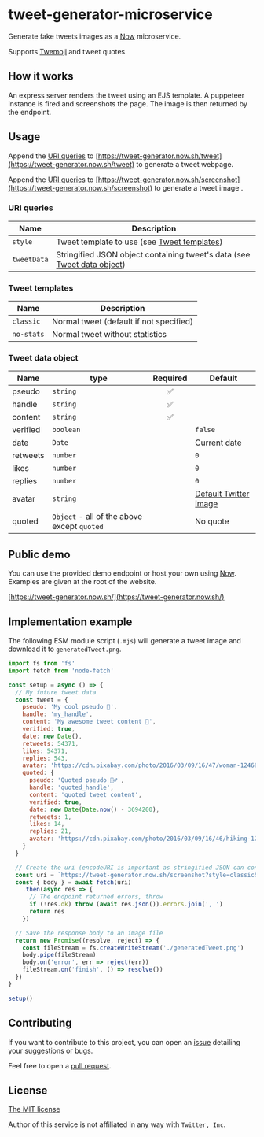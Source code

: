 # tweet-generator-microservice
Generate fake tweets images as a [Now](https://zeit.co/now) microservice.

Supports [Twemoji](https://twemoji.twitter.com/) and tweet quotes.

## How it works
An express server renders the tweet using an EJS template. A puppeteer instance is fired and screenshots the page. The image is then returned by the endpoint.

## Usage
Append the [URI queries](#uri-queries) to [https://tweet-generator.now.sh/tweet](https://tweet-generator.now.sh/tweet) to generate a tweet webpage.

Append the [URI queries](#uri-queries) to [https://tweet-generator.now.sh/screenshot](https://tweet-generator.now.sh/screenshot) to generate a tweet image .

### URI queries
| Name | Description |
| ---- | ----------- |
| `style` | Tweet template to use (see [Tweet templates](#tweet-templates)) |
| `tweetData` | Stringified JSON object containing tweet's data (see [Tweet data object](#tweet-data-object)) |

### Tweet templates
| Name | Description |
| ---- | ----------- |
| `classic` | Normal tweet (default if not specified) |
| `no-stats` | Normal tweet without statistics |

### Tweet data object
| Name | type | Required | Default |
| ---- | ---- | :------: | ------- |
| pseudo | `string` | ✅ |  |
| handle | `string` | ✅ |  |
| content | `string` | ✅ |  |
| verified | `boolean` |  | `false` |
| date | `Date` |  | Current date |
| retweets | `number` |  | `0` |
| likes | `number` |  | `0` |
| replies | `number` |  | `0` |
| avatar | `string` |  | [Default Twitter image](https://abs.twimg.com/sticky/default_profile_images/default_profile_400x400.png) |
| quoted | `Object` - all of the above except `quoted` |  | No quote |

## Public demo
You can use the provided demo endpoint or host your own using [Now](https://zeit.co/now). Examples are given at the root of the website.

[https://tweet-generator.now.sh/](https://tweet-generator.now.sh/)

## Implementation example
The following ESM module script (`.mjs`) will generate a tweet image and download it to `generatedTweet.png`.

```js
import fs from 'fs'
import fetch from 'node-fetch'

const setup = async () => {
  // My future tweet data
  const tweet = {
    pseudo: 'My cool pseudo 🎉',
    handle: 'my_handle',
    content: 'My awesome tweet content 💖',
    verified: true,
    date: new Date(),
    retweets: 54371,
    likes: 54371,
    replies: 543,
    avatar: 'https://cdn.pixabay.com/photo/2016/03/09/16/47/woman-1246844_960_720.jpg',
    quoted: {
      pseudo: 'Quoted pseudo 🤷‍♂️',
      handle: 'quoted_handle',
      content: 'quoted tweet content',
      verified: true,
      date: new Date(Date.now() - 3694200),
      retweets: 1,
      likes: 14,
      replies: 21,
      avatar: 'https://cdn.pixabay.com/photo/2016/03/09/16/46/hiking-1246836__340.jpg'
    }
  }

  // Create the uri (encodeURI is important as stringified JSON can contain invalid query characters)
  const uri = `https://tweet-generator.now.sh/screenshot?style=classic&tweetData=${encodeURIComponent(JSON.stringify(tweet))}`)
  const { body } = await fetch(uri)
    .then(async res => {
      // The endpoint returned errors, throw
      if (!res.ok) throw (await res.json()).errors.join(', ')
      return res
    })

  // Save the response body to an image file
  return new Promise((resolve, reject) => {
    const fileStream = fs.createWriteStream('./generatedTweet.png')
    body.pipe(fileStream)
    body.on('error', err => reject(err))
    fileStream.on('finish', () => resolve())
  })
}

setup()
```

## Contributing
If you want to contribute to this project, you can open an [issue](https://github.com/rigwild/tweet-generator-microservice/issues) detailing your suggestions or bugs.

Feel free to open a [pull request](https://github.com/rigwild/tweet-generator-microservice/pulls).

## License
[The MIT license](./LICENSE)

Author of this service is not affiliated in any way with `Twitter, Inc`.
